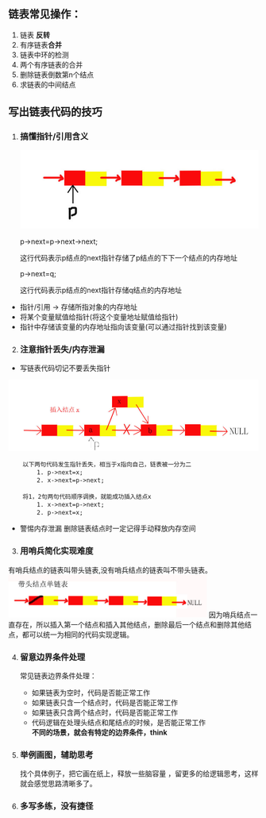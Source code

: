 ## 链表常见操作：

  1. 链表 **反转**
  2. 有序链表**合并**
  3. 链表中环的检测
  4. 两个有序链表的合并
  5. 删除链表倒数第n个结点
  6. 求链表的中间结点

## 写出链表代码的技巧

1. ### **搞懂**指针/引用含义
   ![链表\_1](../jpg/%E9%93%BE%E8%A1%A8_1.jpg)
   
   p->next=p->next->next;
   
   这行代码表示p结点的next指针存储了p结点的下下一个结点的内存地址
   
   p->next=q;
   
   这行代码表示p结点的next指针存储q结点的内存地址

- 指针/引用 →  存储所指对象的内存地址
- 将某个变量赋值给指针(将这个变量地址赋值给指针)
- 指针中存储该变量的内存地址指向该变量(可以通过指针找到该变量)

2. ### **注意**指针丢失/内存泄漏
 * 写链表代码切记不要丢失指针
     
 
     
![链表_2](../jpg/%E9%93%BE%E8%A1%A8_2.jpg)
~~~~
    以下两句代码发生指针丢失，相当于x指向自己，链表被一分为二
        1. p->next=x;
        2. x->next=p->next;
    
    将1，2句两句代码顺序调换，就能成功插入结点x
        1. x->next=p->next;
        2. p->next=x;
~~~~

    
* 警惕内存泄漏
  删除链表结点时一定记得手动释放内存空间

3. ### 用**哨兵**简化实现难度
  有哨兵结点的链表叫带头链表,没有哨兵结点的链表叫不带头链表。
 <img src="https://github.com/wj825953087/DataStructure/blob/master/jpg/%E9%93%BE%E8%A1%A8_3.jpg" width="400px">
 因为哨兵结点一直存在，所以插入第一个结点和插入其他结点，删除最后一个结点和删除其他结点，都可以统一为相同的代码实现逻辑。
 
4. ### 留意**边界条件**处理 
     常见链表边界条件处理：
     * 如果链表为空时，代码是否能正常工作
     * 如果链表只含一个结点时，代码是否能正常工作
     * 如果链表只含两个结点时，代码是否能正常工作
     * 代码逻辑在处理头结点和尾结点的时候，是否能正常工作  
     **不同的场景，就会有特定的边界条件，think**
 5. ### 举例**画图**，辅助思考
      找个具体例子，把它画在纸上，释放一些脑容量 ，留更多的给逻辑思考，这样就会感觉思路清晰多了。
      
  6. ### 多写多练，没有捷径

